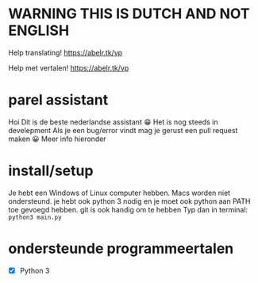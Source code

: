 # WARNING THIS IS DUTCH AND NOT ENGLISH
Help translating! https://abelr.tk/vp

Help met vertalen! https://abelr.tk/vp
# parel assistant

Hoi
Dit is de beste nederlandse assistant 😁
Het is nog steeds in develepment
Als je een bug/error vindt mag je gerust een pull request maken 😀 Meer info hieronder

# install/setup

Je hebt een Windows of Linux computer hebben. Macs worden niet ondersteund.
je hebt ook python 3 nodig
en je moet ook python aan PATH toe gevoegd hebben.
git is ook handig om te hebben
Typ dan in terminal: `python3 main.py`

# ondersteunde programmeertalen

- [x] Python 3